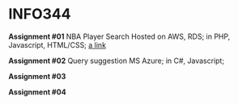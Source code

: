 # INFO344
**Assignment #01**
NBA Player Search
Hosted on AWS, RDS;
in PHP, Javascript, HTML/CSS;
[a link](ec2-52-38-84-159.us-west-2.compute.amazonaws.com)

**Assignment #02**
Query suggestion
MS Azure; 
in C#, Javascript;

**Assignment #03**

**Assignment #04**
